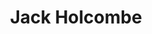 ---
short_name: jackholcombe
title: Jack Holcombe
position: 3rd Year SEND Student<br>Phantom Radio Technical Manager
linkedin: jack-holcombe-baa975207
instagram: holcojc
twitter: JackHolcombe2
---